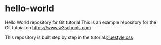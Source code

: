 # hello-world
Hello World repository for Git tutorial
This is an example repository for the Git tutoial on https://www.w3schools.com

This repository is built step by step in the tutorial.[bluestyle.css](bluestyle.css)